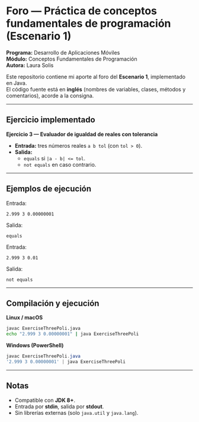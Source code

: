# Foro — Práctica de conceptos fundamentales de programación (Escenario 1)

**Programa:** Desarrollo de Aplicaciones Móviles  
**Módulo:** Conceptos Fundamentales de Programación  
**Autora:** Laura Solis  

Este repositorio contiene mi aporte al foro del **Escenario 1**, implementado en Java.  
El código fuente está en **inglés** (nombres de variables, clases, métodos y comentarios), acorde a la consigna.

---

## Ejercicio implementado
**Ejercicio 3 — Evaluador de igualdad de reales con tolerancia**  
- **Entrada:** tres números reales `a b tol` (con `tol > 0`).  
- **Salida:**  
  - `equals` si `|a - b| <= tol`.  
  - `not equals` en caso contrario.  

---

## Ejemplos de ejecución
Entrada:
```
2.999 3 0.00000001
```
Salida:
```
equals
```

Entrada:
```
2.999 3 0.01
```
Salida:
```
not equals
```

---

## Compilación y ejecución

**Linux / macOS**
```bash
javac ExerciseThreePoli.java
echo "2.999 3 0.00000001" | java ExerciseThreePoli
```

**Windows (PowerShell)**
```powershell
javac ExerciseThreePoli.java
'2.999 3 0.00000001' | java ExerciseThreePoli
```

---

## Notas
- Compatible con **JDK 8+**.  
- Entrada por **stdin**, salida por **stdout**.  
- Sin librerías externas (solo `java.util` y `java.lang`).  
